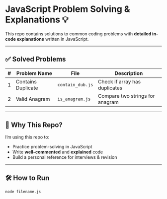 # JavaScript Problem Solving & Explanations 💡

This repo contains solutions to common coding problems with **detailed in-code explanations** written in JavaScript.

---

## ✅ Solved Problems

| # | Problem Name     | File            | Description                      |
|---|------------------|------------------|----------------------------------|
| 1 | Contains Duplicate | `contain_dub.js` | Check if array has duplicates    |
| 2 | Valid Anagram     | `is_anagram.js`  | Compare two strings for anagram  |

---

## 🧠 Why This Repo?

I’m using this repo to:
- Practice problem-solving in JavaScript
- Write **well-commented** and **explained** code
- Build a personal reference for interviews & revision

---

## 🛠 How to Run

```bash
node filename.js
